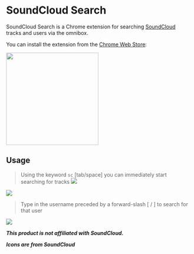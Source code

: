 # SoundCloud Search

SoundCloud Search is a Chrome extension for searching [SoundCloud](https://soundcloud.com/) tracks and users via the omnibox.

You can install the extension from the [Chrome Web Store](https://chrome.google.com/webstore/category/apps?):

[<img src="https://github.com/gmontalvoriv/soundcloud-search/blob/master/images/chrome_store.png" width="250">](https://chrome.google.com/webstore/detail/soundcloud-search/elbnoifhdccmcgjbbagofcmnoibejgkc)
## Usage

> Using the keyword `sc` [tab/space] you can immediately start searching for tracks
![](https://github.com/gmontalvoriv/soundcloud-search/blob/master/images/sc1.png)

![](https://github.com/gmontalvoriv/soundcloud-search/blob/master/images/sc2.png)

> Type in the username preceded by a forward-slash [ / ] to search for that user

![](https://github.com/gmontalvoriv/soundcloud-search/blob/master/images/sc3.png)

***This product is not affiliated with SoundCloud.***

***Icons are from SoundCloud***
